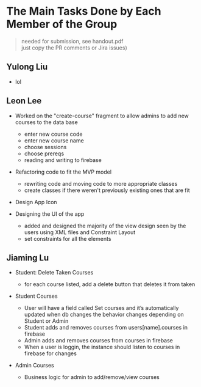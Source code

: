 # The Main Tasks Done by Each Member of the Group
> needed for submission, see handout.pdf<br>
> just copy the PR comments or Jira issues)

## Yulong Liu

- lol

## Leon Lee

- Worked on the "create-course" fragment to allow admins to add new courses to the data base
  - enter new course code
  - enter new course name
  - choose sessions
  - choose prereqs
  - reading and writing to firebase

- Refactoring code to fit the MVP model
  - rewriting code and moving code to more appropriate classes
   - create classes if there weren't previously existing ones that are fit

- Design App Icon

- Designing the UI of the app
  - added and designed the majority of the view design seen by the users using XML files and Constraint Layout
  - set constraints for all the elements

## Jiaming Lu
- Student: Delete Taken Courses
  - for each course listed, add a delete button that deletes it from taken

- Student Courses
  - User will have a field called Set<Courses> courses and it’s automatically updated when db changes
     the behavior changes depending on Student or Admin
  - Student adds and removes courses from users[name].courses in firebase
  - Admin adds and removes courses from courses in firebase
  - When a user is loggin, the instance should listen to courses in firebase for changes
- Admin Courses
  - Business logic for admin to add/remove/view courses



